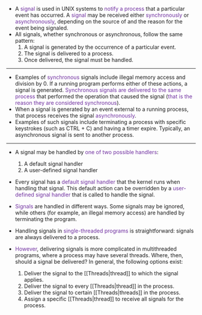- A<span style="color:rgb(112, 48, 160)"> signal </span>is used in UNIX systems to <span style="color:rgb(112, 48, 160)">notify a process</span> that a particular event has occurred. A <span style="color:rgb(112, 48, 160)">signal</span> may be received either <span style="color:rgb(112, 48, 160)">synchronously</span> or <span style="color:rgb(112, 48, 160)">asynchronously</span>, depending on the source of and the reason for the event being signaled. 
- All signals, whether synchronous or asynchronous, follow the same pattern: 
	1. A signal is generated by the occurrence of a particular event. 
	2. The signal is delivered to a process. 
	3. Once delivered, the signal must be handled.

--- 

- Examples of <span style="color:rgb(112, 48, 160)">synchronous</span> signals include illegal memory access and division by 0. If a running program performs either of these actions, a signal is generated. <span style="color:rgb(112, 48, 160)">Synchronous signals are delivered to the same process</span> that performed the operation that caused the signal (<span style="color:rgb(112, 48, 160)">that is the reason they are considered synchronous</span>).
- When a signal is generated by an event external to a running process, that process receives the signal <span style="color:rgb(112, 48, 160)">asynchronously</span>. 
- Examples of such signals include terminating a process with specific keystrokes (such as CTRL + C) and having a timer expire. Typically, an asynchronous signal is sent to another process.

--- 

- A signal may be handled by <span style="color:rgb(112, 48, 160)">one of two possible handlers</span>:
	1. A default signal handler
	2. A user-defined signal handler

- Every signal has a <span style="color:rgb(112, 48, 160)">default signal handler</span> that the kernel runs when handling that signal. This default action can be overridden by a <span style="color:rgb(112, 48, 160)">user-defined signal handler</span> that is called to handle the signal. 
- <span style="color:rgb(112, 48, 160)">Signals</span> are handled in different ways. Some signals may be ignored, while others (for example, an illegal memory access) are handled by terminating the program. 
- Handling signals in <span style="color:rgb(112, 48, 160)">single-threaded programs</span> is straightforward: signals are always delivered to a process.
- <span style="color:rgb(112, 48, 160)">However</span>, delivering signals is more complicated in multithreaded programs, where a process may have several threads. Where, then, should a signal be delivered? In general, the following options exist: 
	1. Deliver the signal to the [[Threads|thread]] to which the signal applies. 
	2. Deliver the signal to every [[Threads|thread]] in the process. 
	3. Deliver the signal to certain [[Threads|threads]] in the process.
	4. Assign a specific [[Threads|thread]] to receive all signals for the process.